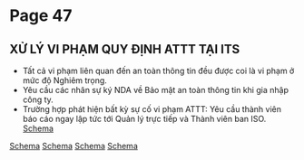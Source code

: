 # Page 47

## XỬ LÝ VI PHẠM QUY ĐỊNH ATTT TẠI ITS

*   Tất cả vi phạm liên quan đến an toàn thông tin đều được coi là vi phạm ở mức độ Nghiêm trọng.
*   Yêu cầu các nhân sự ký NDA về Bảo mật an toàn thông tin khi gia nhập công ty.
*   Trường hợp phát hiện bất kỳ sự cố vi phạm ATTT: Yêu cầu thành viên báo cáo ngay lập tức tới Quản lý trực tiếp và Thành viên ban ISO.
[Schema](table_img/page_47_table_1.png)

[Schema](page_47_img_0.png)
[Schema](page_47_img_1.png)
[Schema](page_47_img_2.png)
[Schema](page_47_img_3.png)
